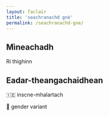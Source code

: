 ```yaml
---
layout: faclair
title: 'seachranachd gnè'
permalink: /seachranachd-gne/
---
```


## Mìneachadh

Ri thighinn

## Eadar-theangachaidhean

&#x1f1ee;&#x1f1ea; inscne-mhalartach

&#x1f3f4;&#xe0067;&#xe0062;&#xe0065;&#xe006e;&#xe0067;&#xe007f; gender variant